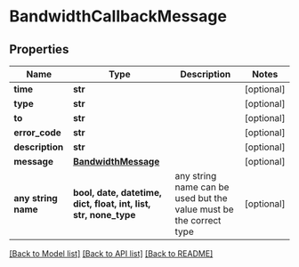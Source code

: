 # BandwidthCallbackMessage


## Properties
Name | Type | Description | Notes
------------ | ------------- | ------------- | -------------
**time** | **str** |  | [optional] 
**type** | **str** |  | [optional] 
**to** | **str** |  | [optional] 
**error_code** | **str** |  | [optional] 
**description** | **str** |  | [optional] 
**message** | [**BandwidthMessage**](BandwidthMessage.md) |  | [optional] 
**any string name** | **bool, date, datetime, dict, float, int, list, str, none_type** | any string name can be used but the value must be the correct type | [optional]

[[Back to Model list]](../README.md#documentation-for-models) [[Back to API list]](../README.md#documentation-for-api-endpoints) [[Back to README]](../README.md)


